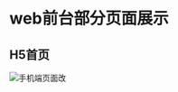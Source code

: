 # web前台部分页面展示

## H5首页
![手机端页面改](https://user-images.githubusercontent.com/49364130/224304932-cfda2e69-30b7-462a-b5ba-6a443922fad8.png)
